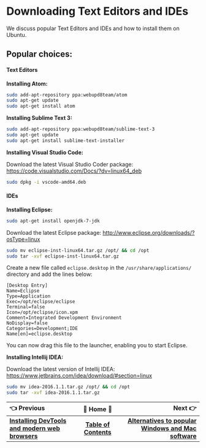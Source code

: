 # Downloading Text Editors and IDEs

We discuss popular Text Editors and IDEs and how to install them on Ubuntu.

## Popular choices:

#### Text Editors

**Installing Atom:**
```bash
sudo add-apt-repository ppa:webupd8team/atom
sudo apt-get update
sudo apt-get install atom
```

**Installing Sublime Text 3:**
```bash
sudo add-apt-repository ppa:webupd8team/sublime-text-3
sudo apt-get update
sudo apt-get install sublime-text-installer
```

**Installing Visual Studio Code:**

Download the latest Visual Studio Coder package: https://code.visualstudio.com/Docs/?dv=linux64_deb

```bash
sudo dpkg -i vscode-amd64.deb
```

#### IDEs

**Installing Eclipse:**

```bash
sudo apt-get install openjdk-7-jdk
```

Download the latest Eclipse package: http://www.eclipse.org/downloads/?osType=linux

```bash
sudo mv eclipse-inst-linux64.tar.gz /opt/ && cd /opt
sudo tar -xvf eclipse-inst-linux64.tar.gz
```

Create a new file called `eclipse.desktop` in the `/usr/share/applications/` directory and add the lines below:

```
[Desktop Entry]
Name=Eclipse 
Type=Application
Exec=/opt/eclipse/eclipse
Terminal=false
Icon=/opt/eclipse/icon.xpm
Comment=Integrated Development Environment
NoDisplay=false
Categories=Development;IDE
Name[en]=eclipse.desktop
```

You can now drag this file to the launcher, enabling you to start Eclipse.

**Installing Intellij IDEA:**

Download the latest version of Intellij IDEA: https://www.jetbrains.com/idea/download/#section=linux

```bash
sudo mv idea-2016.1.1.tar.gz /opt/ && cd /opt
sudo tar -xvf idea-2016.1.1.tar.gz
```

:point_left: Previous | :book: Home :book: |  Next :point_right:
:---|:---:|---:
 [**Installing DevTools and modern web browsers**](Ubuntu-Installing-DevTools) | [**Table of Contents**](Setting-Up-Ubuntu-For-Programming) | [**Alternatives to popular Windows and Mac software**](Ubuntu-Software-Alternatives)